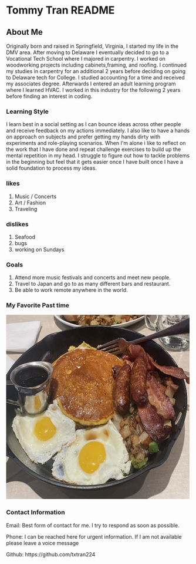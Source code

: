 # Tommy Tran README

## About Me
Originally born and raised in Springfield, Virginia, I started my life in the DMV area. After moving to Delaware I eventually decided to go to a Vocational Tech School where I majored in carpentry. I worked on woodworking projects including cabinets,framing, and roofing. I continued my studies in carpentry for an additional 2 years before deciding on going to Delaware tech for College. I studied accounting for a time and received my associates degree. Afterwards I entered an adult learning  program where I learned HVAC. I worked in this industry for the following 2 years before finding an interest in coding.

### Learning Style
I learn best in a social setting as I can bounce ideas across other people and receive feedback on my actions immediately. I also like to have a hands on approach on subjects and prefer getting my hands dirty with experiments and role-playing scenarios. When I'm alone i like to reflect on the work that I have done and repeat challenge exercises to build up the mental repetition in my head. I struggle to figure out how to tackle problems in the beginning but feel that it gets easier once I have built once I have a solid foundation to process my ideas.

### likes

1. Music / Concerts
1. Art / Fashion
1. Traveling 

### dislikes
1. Seafood
2. bugs
3. working on Sundays

### Goals

1. Attend more music festivals and concerts and meet new people.
1. Travel to Japan and go to as many different bars and restaurant.
1. Be able to work remote anywhere in the world.

### My Favorite Past time

<img src= "Images/pancakes.jpg"  style="width:500px; height:500px;"/>

### Contact Information
<p>Email:   Best form of contact for me. I try to respond as soon as possible.</p>
<p>Phone:   I can be reached here for urgent information. If I am not available please leave a voice message</p>
<p>Github:  https://github.com/txtran224</p>